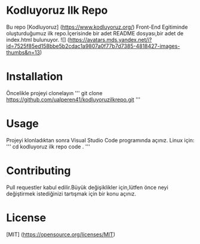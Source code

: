 # Kodluyoruz Ilk Repo
Bu repo [Kodluyoruz] (https://www.kodluyoruz.org/) Front-End Egitiminde oluşturduğumuz ilk repo.İçerisinde bir adet README dosyası,bir adet de index.html bulunuyor.
![] (https://avatars.mds.yandex.net/i?id=7525f85ed158bbe5b2cdac1a9807a0f77b7d7385-4818427-images-thumbs&n=13)
# Installation
Öncelikle projeyi clonelayın
'''
git clone https://github.com/ualperen41/kodluyoruzilkrepo.git
'''
# Usage
Projeyi klonladıktan sonra Visual Studio Code programında açınız.
Linux için:
'''
cd kodluyoruz ilk repo
code .
'''
# Contributing
Pull requestler kabul edilir.Büyük değişiklikler için,lütfen önce neyi değiştirmek istediğinizi tartışmak için bir konu açınız.
# License
[MIT] (https://opensource.org/licenses/MIT)

